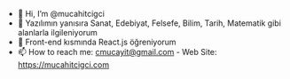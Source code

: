 - 👋 Hi, I’m @mucahitcigci
- 👀 Yazılımın yanısıra Sanat, Edebiyat, Felsefe, Bilim, Tarih, Matematik gibi alanlarla ilgileniyorum
- 🌱 Front-end kısmında React.js öğreniyorum
- 📫 How to reach me: cmucayit@gmail.com - Web Site: https://mucahitcigci.com


<!---
mucahitcigci/mucahitcigci is a ✨ special ✨ repository because its `README.md` (this file) appears on your GitHub profile.
You can click the Preview link to take a look at your changes.
--->
